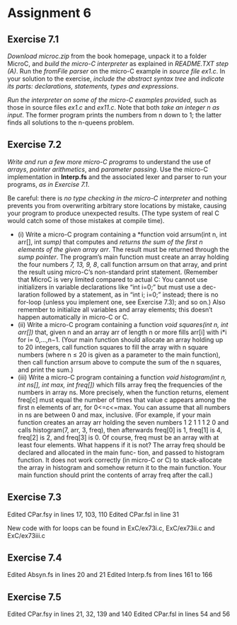 # Assignment 6

## Exercise 7.1 

*Download microc.zip* from the book homepage, unpack it to a folder MicroC, and *build the micro-C interpreter* as explained in *README.TXT step (A)*.
Run the *fromFile parser* on the micro-C example in *source file ex1.c*. In your solution to the exercise, *include the abstract syntax tree* and *indicate its parts: declarations, statements, types and expressions*.

*Run the interpreter on some of the micro-C examples provided*, such as those in source files *ex1.c* and *ex11.c*. Note that both *take an integer n as input*. The former program prints the numbers from n down to 1; the latter finds all solutions to the n-queens problem.

## Exercise 7.2

*Write and run a few more micro-C programs* to understand the use of *arrays*, *pointer arithmetics*, and *parameter passing*. Use the micro-C implementation in **Interp.fs** and the associated lexer and parser to run your programs, *as in Exercise 7.1*.

Be careful: there is *no type checking in the micro-C interpreter* and nothing prevents you from overwriting arbitrary store locations by mistake, causing your program to produce unexpected results. (The type system of real C would catch some of those mistakes at compile time).

- (i) Write a micro-C program containing a *function void arrsum(int n, int arr[], int *sump)* that computes and *returns the sum of the first n elements of the given array arr*. The result must be returned through the *sump pointer*. The program’s main function must create an array holding the four numbers *7, 13, 9, 8*, call function arrsum on that array, and print the result using micro-C’s non-standard print statement.
(Remember that MicroC is very limited compared to actual C: You cannot use initializers in variable declarations like “int i=0;” but must use a dec- laration followed by a statement, as in “int i; i=0;” instead; there is no for-loop (unless you implement one, see Exercise 7.3); and so on.)
Also remember to initialize all variables and array elements; this doesn’t happen automatically in micro-C or C.
- (ii) Write a micro-C program containing a function *void squares(int n, int arr[])* that, given n and an array arr of length n or more fills arr[i] with i*i for i= 0,...,n−1.
(Your main function should allocate an array holding up to 20 integers, call function squares to fill the array with n square numbers (where n ≤ 20 is given as a parameter to the main function), then call function arrsum above to compute the sum of the n squares, and print the sum.)
- (iii) Write a micro-C program containing a function *void histogram(int n, int ns[], int max, int freq[])* which fills array freq the frequencies of the numbers in array ns. More precisely, when the function returns, element freq[c] must equal the number of times that value c appears among the first n elements of arr, for 0<=c<=max. You can assume that all numbers in ns are between 0 and max, inclusive.
(For example, if your main function creates an array arr holding the seven numbers 1 2 1 1 1 2 0 and calls histogram(7, arr, 3, freq), then afterwards freq[0] is 1, freq[1] is 4, freq[2] is 2, and freq[3] is 0. Of course, freq must be an array with at least four elements. What happens if it is not? The array freq should be declared and allocated in the main func- tion, and passed to histogram function. It does not work correctly (in micro-C or C) to stack-allocate the array in histogram and somehow return it to the main function. Your main function should print the contents of array freq after the call.)

## Exercise 7.3 

Edited CPar.fsy in lines 17, 103, 110
Edited CPar.fsl in line 31

New code with for loops can be found in ExC/ex73i.c, ExC/ex73ii.c and ExC/ex73iii.c

## Exercise 7.4 

Edited Absyn.fs in lines 20 and 21
Edited Interp.fs from lines 161 to 166

## Exercise 7.5

Edited CPar.fsy in lines 21, 32, 139 and 140
Edited CPar.fsl in lines 54 and 56